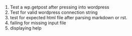 1. Test a wp.getpost after pressing into wordpress  
2. Test for valid wordpress connection string
3. test for expected html file after parsing markdown or rst.
4. failing for missing input file
5. displaying help